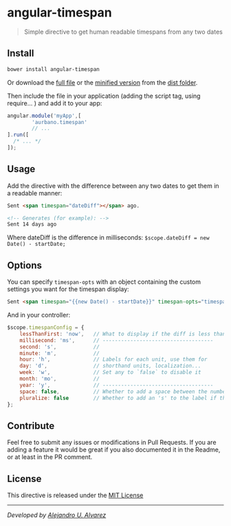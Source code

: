# angular-timespan
> Simple directive to get human readable timespans from any two dates

## Install

```bash
bower install angular-timespan
```

Or download the [full file](https://github.com/aurbano/angular-timespan/blob/master/dist/angular-timespan.js) or the [minified version](https://github.com/aurbano/angular-timespan/blob/master/dist/angular-timespan.min.js) from the [dist folder](https://github.com/aurbano/angular-timespan/tree/master/dist).

Then include the file in your application (adding the script tag, using require... ) and add it to your app:

```js
angular.module('myApp',[
        'aurbano.timespan'
        // ...
].run([
  /* ... */
]);
```

## Usage
Add the directive with the difference between any two dates to get them in a readable manner:

```html
Sent <span timespan="dateDiff"></span> ago.

<!-- Generates (for example): -->
Sent 14 days ago
```

Where dateDiff is the difference in milliseconds: `$scope.dateDiff = new Date() - startDate;`

## Options
You can specify `timespan-opts` with an object containing the custom settings you want for the timespan display:

```html
Sent <span timespan="{{new Date() - startDate}}" timespan-opts="timespanConfig"></span> ago.
```

And in your controller:

```js
$scope.timespanConfig = {
    lessThanFirst: 'now',   // What to display if the diff is less than the first available unit
    millisecond: 'ms',      // ------------------------------------
    second: 's',            // 
    minute: 'm',            // 
    hour: 'h',              // Labels for each unit, use them for
    day: 'd',               // shorthand units, localization...
    week: 'w',              // Set any to `false` to disable it
    month: 'mo',            //
    year: 'y',              // ------------------------------------
    space: false,           // Whether to add a space between the number and the label
    pluralize: false        // Whether to add an 's' to the label if the diff > 1
};
```

## Contribute
Feel free to submit any issues or modifications in Pull Requests. If you are adding a feature it would be great if you also documented it in the Readme, or at least in the PR comment.

## License
This directive is released under the [MIT License](https://github.com/aurbano/angular-timespan/blob/master/LICENSE)

-------
*Developed by [Alejandro U. Alvarez](http://urbanoalvarez.es)*
